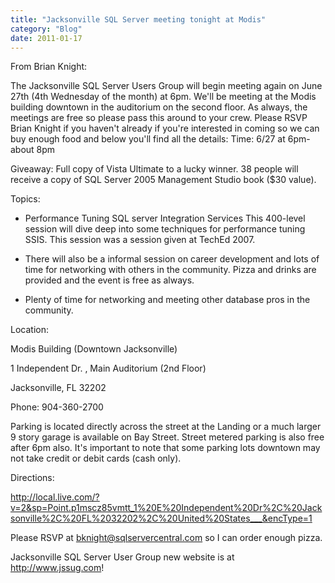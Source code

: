 ```yaml
---
title: "Jacksonville SQL Server meeting tonight at Modis"
category: "Blog"
date: 2011-01-17
---
```



From Brian Knight:

The Jacksonville SQL Server Users Group will begin meeting again on June 27th (4th Wednesday of the month) at 6pm. We'll be meeting at the Modis building downtown in the auditorium on the second floor. As always, the meetings are free so please pass this around to your crew. Please RSVP Brian Knight if you haven't already if you're interested in coming so we can buy enough food and below you'll find all the details: Time: 6/27 at 6pm-about 8pm

Giveaway: Full copy of Vista Ultimate to a lucky winner. 38 people will receive a copy of SQL Server 2005 Management Studio book ($30 value).

Topics:

* Performance Tuning SQL server Integration Services This 400-level session will dive deep into some techniques for performance tuning SSIS. This session was a session given at TechEd 2007.

* There will also be a informal session on career development and lots of time for networking with others in the community. Pizza and drinks are provided and the event is free as always.

* Plenty of time for networking and meeting other database pros in the community.

Location:

Modis Building (Downtown Jacksonville)

1 Independent Dr. , Main Auditorium (2nd Floor)

Jacksonville, FL 32202

Phone: 904-360-2700

Parking is located directly across the street at the Landing or a much larger 9 story garage is available on Bay Street. Street metered parking is also free after 6pm also. It's important to note that some parking lots downtown may not take credit or debit cards (cash only).

Directions:

http://local.live.com/?v=2&sp=Point.p1mscz85vmtt_1%20E%20Independent%20Dr%2C%20Jacksonville%2C%20FL%2032202%2C%20United%20States___&encType=1

Please RSVP at bknight@sqlservercentral.com so I can order enough pizza.

Jacksonville SQL Server User Group new website is at http://www.jssug.com!